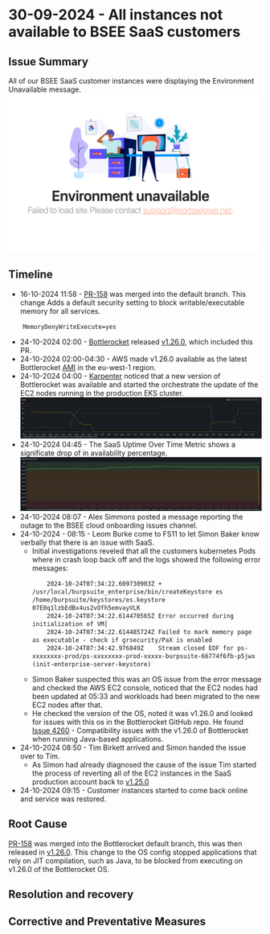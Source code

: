 # 30-09-2024 - All instances not available to BSEE SaaS customers

## Issue Summary
All of our BSEE SaaS customer instances were displaying the Environment Unavailable message.
![Bottlerocket rollout](../../media/24-10-2024-saas-outage-page.jpg)

## Timeline

- 16-10-2024 11:58 - [PR-158](https://github.com/bottlerocket-os/bottlerocket-core-kit/pull/158) was merged into the default branch. This change Adds a default security setting to block writable/executable memory for all services.
```text
    MemoryDenyWriteExecute=yes
```
- 24-10-2024 02:00 - [Bottlerocket](https://github.com/bottlerocket-os) released [v1.26.0](https://github.com/bottlerocket-os/bottlerocket/releases/tag/v1.26.0), which included this PR.
- 24-10-2024 02:00-04:30 - AWS made v1.26.0 available as the latest Bottlerocket [AMI](https://docs.aws.amazon.com/AWSEC2/latest/UserGuide/AMIs.html) in the eu-west-1 region.
- 24-10-2024 04:00 - [Karpenter](https://github.com/kubernetes-sigs/karpenter) noticed that a new version of Bottlerocket was available and started the orchestrate the update of the EC2 nodes running in the production EKS cluster.
![Bottlerocket rollout](../../media/24-10-2024-saas-outage-bottlerocket-rollout.png)
- 24-10-2024 04:45 - The SaaS Uptime Over Time Metric shows a significate drop of in availability percentage. 
![SaaS uptime metics](../../media/24-10-2024-saas-outage-uptime-metic.png)
- 24-10-2024 08:07 - Alex Simmons posted a message reporting the outage to the BSEE cloud onboarding issues channel.
- 24-10-2024 - 08:15 - Leom Burke come to FS11 to let Simon Baker know verbally that there is an issue with SaaS.
    - Initial investigations reveled that all the customers kubernetes Pods where in crash loop back off and the logs showed the following error messages:
        ```text
            2024-10-24T07:34:22.609730903Z + /usr/local/burpsuite_enterprise/bin/createKeystore es /home/burpsuite/keystores/es.keystore 07E0q1lzbEdBx4us2vOfh5emvayVLK
            2024-10-24T07:34:22.614470565Z Error occurred during initialization of VM│
            2024-10-24T07:34:22.614485724Z Failed to mark memory page as executable - check if grsecurity/PaX is enabled
            2024-10-24T07:34:42.976849Z    Stream closed EOF for ps-xxxxxxxx-prod/ps-xxxxxxxx-prod-xxxxx-burpsuite-66774f6fb-p5jwx (init-enterprise-server-keystore)

        ```
    - Simon Baker suspected this was an OS issue from the error message and checked the AWS EC2 console, noticed that the EC2 nodes had been updated at 05:33 and workloads had been migrated to the new EC2 nodes after that.
    - He checked the version of the OS, noted it was v1.26.0 and looked for issues with this os in the Bottlerocket GitHub repo. He found [Issue 4260](https://github.com/bottlerocket-os/bottlerocket/issues/4260) - Compatibility issues with the v1.26.0 of Bottlerocket when running Java-based applications.
- 24-10-2024 08:50 - Tim Birkett arrived and Simon handed the issue over to Tim.
    - As Simon had already diagnosed the cause of the issue Tim started the process of reverting all of the EC2 instances in the SaaS production account back to [v1.25.0](https://github.com/bottlerocket-os/bottlerocket/releases/tag/v1.25.0)
- 24-10-2024 09:15 - Customer instances started to come back online and service was restored.

## Root Cause

[PR-158](https://github.com/bottlerocket-os/bottlerocket-core-kit/pull/158) was merged into the Bottlerocket default branch, this was then released in [v1.26.0](https://github.com/bottlerocket-os/bottlerocket/releases/tag/v1.26.0). This change to the OS config stopped applications that rely on JIT compilation, such as Java, to be blocked from executing on v1.26.0 of the Bottlerocket OS.

## Resolution and recovery

## Corrective and Preventative Measures 